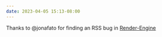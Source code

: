 ```yaml
---
date: 2023-04-05 15:13-08:00
---
```


Thanks to @jonafato for finding an RSS bug in [Render-Engine](https://github.com/kjaymiller/render_engine)
